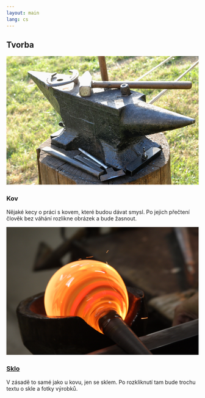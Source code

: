 ```yaml
---
layout: main
lang: cs
---
```


<h2 class="hide">Tvorba</h2>
<div id="categories">
  
  <div class="category row">
    <div class="image col col-md-5 col-lg-4">
      <a class="pencil-border"><img src="/assets/img/metal.jpg"></a>
    </div>
    <div class="description col-md-7 col-lg-8">
      <h3>Kov</h3>
      <p>Nějaké kecy o práci s kovem, které budou dávat smysl. Po jejich přečtení člověk bez váhání rozlikne obrázek a bude žasnout.</p>
    </div>
  </div>
  
  <div class="category row">
    <div class="image col col-md-5 col-lg-4">
      <a href="/sklo.html" class="pencil-border"><img src="/assets/img/glass.png"></a>
    </div>
    <div class="description col-md-7 col-lg-8">
      <h3><a href="/sklo.html">Sklo</a></h3>
      <p>V zásadě to samé jako u kovu, jen se sklem. Po rozkliknutí tam bude trochu textu o skle a fotky výrobků.</p>
    </div>
  </div>
  
</div>